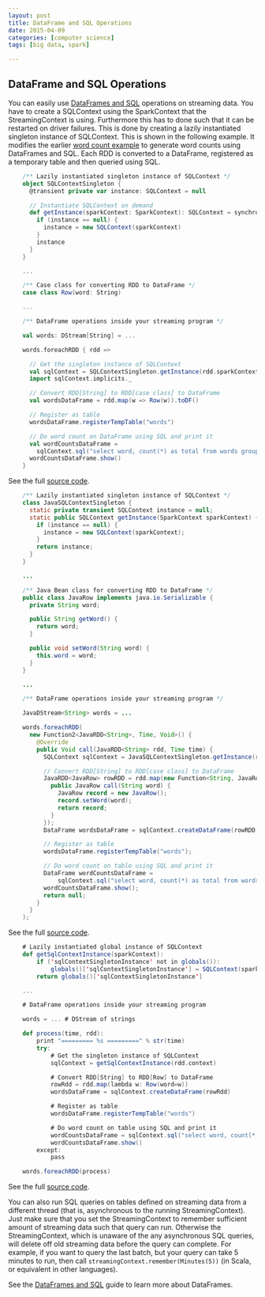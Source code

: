 ```yaml
---
layout: post
title: DataFrame and SQL Operations
date: 2015-04-09
categories: [computer science]
tags: [big data, spark]

---
```


DataFrame and SQL Operations
----------------------------

You can easily use [DataFrames and SQL](http://spark.apache.org/docs/latest/sql-programming-guide.html)
operations on streaming data. You have to create a SQLContext using the
SparkContext that the StreamingContext is using. Furthermore this has to
done such that it can be restarted on driver failures. This is done by
creating a lazily instantiated singleton instance of SQLContext. This is
shown in the following example. It modifies the earlier [word count
example](http://spark.apache.org/docs/latest/streaming-programming-guide.html#a-quick-example) to generate word counts using DataFrames and
SQL. Each RDD is converted to a DataFrame, registered as a temporary
table and then queried using SQL.

```scala
    /** Lazily instantiated singleton instance of SQLContext */
    object SQLContextSingleton {
      @transient private var instance: SQLContext = null

      // Instantiate SQLContext on demand
      def getInstance(sparkContext: SparkContext): SQLContext = synchronized {
        if (instance == null) {
          instance = new SQLContext(sparkContext)
        }
        instance
      }
    }

    ...

    /** Case class for converting RDD to DataFrame */
    case class Row(word: String)

    ...

    /** DataFrame operations inside your streaming program */

    val words: DStream[String] = ...

    words.foreachRDD { rdd =>

      // Get the singleton instance of SQLContext
      val sqlContext = SQLContextSingleton.getInstance(rdd.sparkContext)
      import sqlContext.implicits._

      // Convert RDD[String] to RDD[case class] to DataFrame
      val wordsDataFrame = rdd.map(w => Row(w)).toDF()

      // Register as table
      wordsDataFrame.registerTempTable("words")

      // Do word count on DataFrame using SQL and print it
      val wordCountsDataFrame = 
        sqlContext.sql("select word, count(*) as total from words group by word")
      wordCountsDataFrame.show()
    }
```

See the full [source
code](https://github.com/apache/spark/blob/master/examples/src/main/scala/org/apache/spark/examples/streaming/SqlNetworkWordCount.scala).

```java
    /** Lazily instantiated singleton instance of SQLContext */
    class JavaSQLContextSingleton {
      static private transient SQLContext instance = null;
      static public SQLContext getInstance(SparkContext sparkContext) {
        if (instance == null) {
          instance = new SQLContext(sparkContext);
        }
        return instance;
      }
    }

    ...

    /** Java Bean class for converting RDD to DataFrame */
    public class JavaRow implements java.io.Serializable {
      private String word;

      public String getWord() {
        return word;
      }

      public void setWord(String word) {
        this.word = word;
      }
    }

    ...

    /** DataFrame operations inside your streaming program */

    JavaDStream<String> words = ... 

    words.foreachRDD(
      new Function2<JavaRDD<String>, Time, Void>() {
        @Override
        public Void call(JavaRDD<String> rdd, Time time) {
          SQLContext sqlContext = JavaSQLContextSingleton.getInstance(rdd.context());

          // Convert RDD[String] to RDD[case class] to DataFrame
          JavaRDD<JavaRow> rowRDD = rdd.map(new Function<String, JavaRow>() {
            public JavaRow call(String word) {
              JavaRow record = new JavaRow();
              record.setWord(word);
              return record;
            }
          });
          DataFrame wordsDataFrame = sqlContext.createDataFrame(rowRDD, JavaRow.class);

          // Register as table
          wordsDataFrame.registerTempTable("words");

          // Do word count on table using SQL and print it
          DataFrame wordCountsDataFrame =
              sqlContext.sql("select word, count(*) as total from words group by word");
          wordCountsDataFrame.show();
          return null;
        }
      }
    );
```

See the full [source
code](https://github.com/apache/spark/blob/master/examples/src/main/java/org/apache/spark/examples/streaming/JavaSqlNetworkWordCount.java).

```scala
    # Lazily instantiated global instance of SQLContext
    def getSqlContextInstance(sparkContext):
        if ('sqlContextSingletonInstance' not in globals()):
            globals()['sqlContextSingletonInstance'] = SQLContext(sparkContext)
        return globals()['sqlContextSingletonInstance']

    ...

    # DataFrame operations inside your streaming program

    words = ... # DStream of strings

    def process(time, rdd):
        print "========= %s =========" % str(time)
        try:
            # Get the singleton instance of SQLContext
            sqlContext = getSqlContextInstance(rdd.context)

            # Convert RDD[String] to RDD[Row] to DataFrame
            rowRdd = rdd.map(lambda w: Row(word=w))
            wordsDataFrame = sqlContext.createDataFrame(rowRdd)

            # Register as table
            wordsDataFrame.registerTempTable("words")

            # Do word count on table using SQL and print it
            wordCountsDataFrame = sqlContext.sql("select word, count(*) as total from words group by word")
            wordCountsDataFrame.show()
        except:
            pass

    words.foreachRDD(process)
```

See the full [source
code](https://github.com/apache/spark/blob/master/examples/src/main/python/streaming/sql_network_wordcount.py).

You can also run SQL queries on tables defined on streaming data from a
different thread (that is, asynchronous to the running
StreamingContext). Just make sure that you set the StreamingContext to
remember sufficient amount of streaming data such that query can run.
Otherwise the StreamingContext, which is unaware of the any asynchronous
SQL queries, will delete off old streaming data before the query can
complete. For example, if you want to query the last batch, but your
query can take 5 minutes to run, then call
`streamingContext.remember(Minutes(5))` (in Scala, or equivalent in
other languages).

See the [DataFrames and SQL](http://spark.apache.org/docs/latest/streaming-programming-guide.html) guide to learn
more about DataFrames.